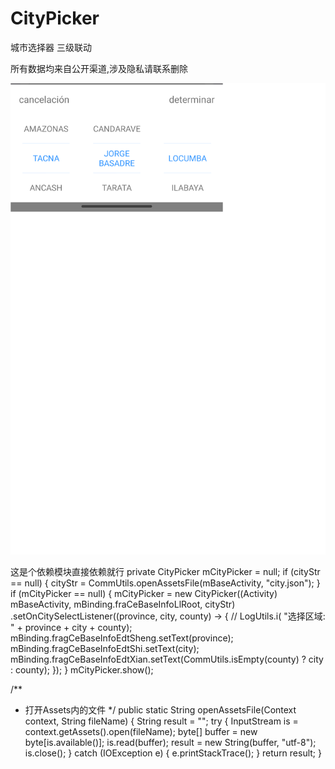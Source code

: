 # CityPicker
城市选择器 三级联动

所有数据均来自公开渠道,涉及隐私请联系删除

![](.\pic\00001.png)

这是个依赖模块直接依赖就行
    private CityPicker mCityPicker = null;
if (cityStr == null) {
            cityStr = CommUtils.openAssetsFile(mBaseActivity, "city.json");
        }
if (mCityPicker == null) {
                    mCityPicker = new CityPicker((Activity) mBaseActivity, mBinding.fraCeBaseInfoLlRoot, cityStr)
                            .setOnCitySelectListener((province, city, county) -> {
//                                  LogUtils.i( "选择区域: " + province + city + county);
                                mBinding.fragCeBaseInfoEdtSheng.setText(province);
                                mBinding.fragCeBaseInfoEdtShi.setText(city);
                                mBinding.fragCeBaseInfoEdtXian.setText(CommUtils.isEmpty(county) ? city : county);
                            });
                }
                mCityPicker.show();
			
/**
 * 打开Assets内的文件
 */
public static String openAssetsFile(Context context, String fileName) {
	String result = "";
	try {
		InputStream is = context.getAssets().open(fileName);
		byte[] buffer = new byte[is.available()];
		is.read(buffer);
		result = new String(buffer, "utf-8");
		is.close();
	} catch (IOException e) {
		e.printStackTrace();
	}
	return result;
}
